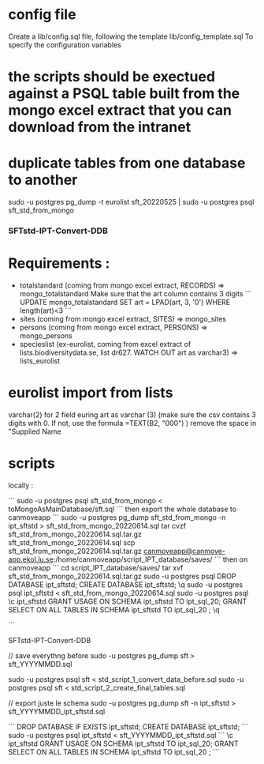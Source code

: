 # config file
Create a lib/config.sql file, following the template lib/config_template.sql
To specify the configuration variables

# the scripts should be exectued against a PSQL table built from the mongo excel extract that you can download from the intranet

# duplicate tables from one database to another
sudo -u postgres pg_dump -t eurolist sft_20220525 | sudo -u postgres psql sft_std_from_mongo


### SFTstd-IPT-Convert-DDB
# Requirements :
 - totalstandard (coming from mongo excel extract, RECORDS) => mongo_totalstandard
Make sure that the art column contains 3 digits
´´´
UPDATE mongo_totalstandard SET art = LPAD(art, 3, '0')
WHERE length(art)<3
´´´
 - sites (coming from mongo excel extract, SITES) => mongo_sites
 - persons  (coming from mongo excel extract, PERSONS) => mongo_persons
 - specieslist (ex-eurolist, coming from excel extract of lists.biodiversitydata.se, list dr627. WATCH OUT art as varchar3) => lists_eurolist


# eurolist import from lists
varchar(2) for 2 field euring
art as varchar (3) (make sure the csv contains 3 digits with 0. If not, use the formula =TEXT(B2, "000")  )
remove the space in "Supplied Name


# scripts
locally :

´´´
sudo -u postgres psql sft_std_from_mongo < toMongoAsMainDatabase/sft.sql
´´´
then export the whole database to canmoveapp
´´´
sudo -u postgres pg_dump sft_std_from_mongo -n ipt_sftstd  > sft_std_from_mongo_20220614.sql
tar cvzf sft_std_from_mongo_20220614.sql.tar.gz sft_std_from_mongo_20220614.sql
scp sft_std_from_mongo_20220614.sql.tar.gz  canmoveapp@canmove-app.ekol.lu.se:/home/canmoveapp/script_IPT_database/saves/
´´´
then on canmoveapp
´´´
cd script_IPT_database/saves/
tar xvf sft_std_from_mongo_20220614.sql.tar.gz
sudo -u postgres psql
DROP DATABASE ipt_sftstd;
CREATE DATABASE ipt_sftstd;
\q
sudo -u postgres psql ipt_sftstd < sft_std_from_mongo_20220614.sql
sudo -u postgres psql
\c ipt_sftstd
GRANT USAGE ON SCHEMA ipt_sftstd TO ipt_sql_20;
GRANT SELECT ON ALL TABLES IN SCHEMA ipt_sftstd TO ipt_sql_20 ;
\q


´´´


SFTstd-IPT-Convert-DDB

// save everythng before
sudo -u postgres pg_dump sft > sft_YYYYMMDD.sql 

sudo -u postgres psql sft < std_script_1_convert_data_before.sql 
sudo -u postgres psql sft < std_script_2_create_final_tables.sql 

// export juste le schema
sudo -u postgres pg_dump sft -n ipt_sftstd > sft_YYYYMMDD_ipt_sftstd.sql 

´´´
DROP DATABASE IF EXISTS ipt_sftstd;
CREATE DATABASE ipt_sftstd;
´´´
sudo -u postgres psql ipt_sftstd < sft_YYYYMMDD_ipt_sftstd.sql
´´´
\c ipt_sftstd
GRANT USAGE ON SCHEMA ipt_sftstd TO ipt_sql_20;
GRANT SELECT ON ALL TABLES IN SCHEMA ipt_sftstd TO ipt_sql_20 ;
´´´

